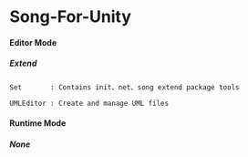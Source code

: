 # Song-For-Unity





#### Editor  Mode

#####   Extend

    Set	      : Contains init、net、song extend package tools

    UMLEditor : Create and manage UML files



#### Runtime Mode

  ##### None

